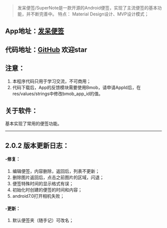 

> 发呆便签/SuperNote是一款开源的Android便签，实现了主流便签的基本功能，并不断完善中。
> 特点： Material Design设计、MVP设计模式；

## App地址：[发呆便签](http://www.coolapk.com/apk/com.app.bianqian)
## 代码地址：[GitHub](https://github.com/ifadai/SuperNote) 欢迎star

## 注意：
1. 本程序代码只用于学习交流，不可商用；
2. 代码下载后，App的反馈模块需要使用Bmob，请申请AppId后，在res/values/strings中修改bmob_app_id的值。

## 关于软件：

基本实现了常用的便签功能。

---

## 2.0.2 版本更新日志：
#### -修复：
1. 编辑便签，内容删除，返回后，列表不更新；
2. 删除图片返回后，点击之前图片的区域，闪退；
3. 便签特殊时间的显示格式有误；
4. 初始化时创建的便签的时间和内容；
5. android7.0打开相机失败；

#### -更新：
1. 默认便签夹（随手记）可改名；
